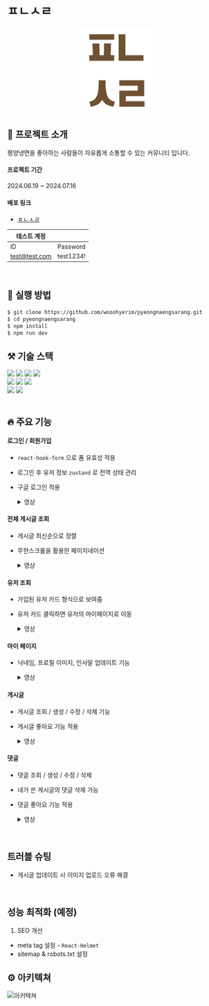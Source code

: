# ㅍㄴㅅㄹ 
<p align="center">
<img src="src/assets/image/ㅍㄴㅅㄹ.png" />
</p>

## 📌 프로젝트 소개
평양냉면을 좋아하는 사람들이 자유롭게 소통할 수 있는 커뮤니티 입니다. 

#### 프로젝트 기간
2024.06.19 ~ 2024.07.16

#### 배포 링크
- [ㅍㄴㅅㄹ](https://pyeongnaengsarang.vercel.app/)

|테스트 계정| |
| --- | --- | 
| ID | Password|
| test@test.com | test1234! | 

<br />

## 🧷 실행 방법
```
$ git clone https://github.com/wooohyerim/pyeongnaengsarang.git
$ cd pyeongnaengsarang
$ npm install
$ npm run dev
```


## ⚒️ 기술 스택
<div>
<img src="https://img.shields.io/badge/vite-646CFF?style=flat&logo=vite&logoColor=white"/>
<img src="https://img.shields.io/badge/react.js-61DAFB?style=flat&logo=react&logoColor=black"/>
<img src="https://img.shields.io/badge/typescript-3178C6?style=flat&logo=typescript&logoColor=white"/>
<img src="https://img.shields.io/badge/tailwindcss-06B6D4?style=flat&logo=tailwindcss&logoColor=white"/>
</div>
<div>
<img src="https://img.shields.io/badge/React Query-FF4154?style=flat&logo=React Query&logoColor=white"/>
<img src="https://img.shields.io/badge/React Hook Form-EC5990?style=flat&logo=React Hook Form&logoColor=white"/>
<img src="https://img.shields.io/badge/zustand-9B86BD?style=flat&logo=react&logoColor=white"/>
</div>
<div>
<img src="https://img.shields.io/badge/Firebase-DD2C00?style=flat&logo=Firebase&logoColor=white"/>
<img src="https://img.shields.io/badge/Vercel-000000?style=flat&logo=Vercel&logoColor=white"/>
</div>

<br />

## 🔥 주요 기능

#### 로그인 / 회원가입
- ```react-hook-form``` 으로 폼 유효성 적용
- 로그인 후 유저 정보 ```zustand``` 로 전역 상태 관리
- 구글 로그인 적용
  <details><summary>영상
  </summary>
   로그인 

  ![login](https://github.com/user-attachments/assets/de5ddae3-74a5-4193-a2c9-bc287f59ec8e)

  회원가입

  ![회원가입](https://github.com/user-attachments/assets/5d6f962e-cce1-4447-b4a5-77d1e6aa148a)

  </details>

#### 전체 게시글 조회
- 게시글 최신순으로 정렬
- 무한스크롤을 활용한 페이지네이션
  <details><summary>영상
  </summary>

  ![전체 게시글 조회](https://github.com/user-attachments/assets/e2104e77-719a-488d-82f6-1568f12c8633)

  </details>

#### 유저 조회
- 가입된 유저 카드 형식으로 보여줌
- 유저 카드 클릭하면 유저의 마이페이지로 이동
  <details><summary>영상
  </summary>

  ![유저 조회](https://github.com/user-attachments/assets/8b510e56-712f-41f6-9d25-67cd04374c73)

  </details>

#### 마이 페이지
- 닉네임, 프로필 이미지, 인사말 업데이트 기능
  <details><summary>영상
  </summary>
  
  ![마이페이지](https://github.com/user-attachments/assets/0e59f4bb-e199-46b5-9ed2-db3435ff70aa)
  
  </details>

#### 게시글
- 게시글 조회 / 생성 / 수정 / 삭제 기능
- 게시글 좋아요 기능 적용
  <details><summary>영상
  </summary>

  ![게시글](https://github.com/user-attachments/assets/18e7f4f0-5835-4392-88ae-70517089b10c)

  </details>
  
#### 댓글
- 댓글 조회 / 생성 / 수정 / 삭제
- 내가 쓴 게시글의 댓글 삭제 가능
- 댓글 좋아요 기능 적용
   <details><summary>영상
  </summary>
  
  ![댓글](https://github.com/user-attachments/assets/9312ced3-9f66-406b-af36-0726242618fe)

  </details>

<br />

## 트러블 슈팅

- 게시글 업데이트 시 이미지 업로드 오류 해결

<br />

## 성능 최적화 (예정)

1. SEO 개선
  - meta tag 설정 - ```React-Helmet```
  - sitemap & robots.txt 설정


## ⚙️ 아키텍쳐

<img width="821" alt="아키텍쳐" src="https://github.com/user-attachments/assets/4744c6c1-0f14-47a9-a4b6-4202bf094712">